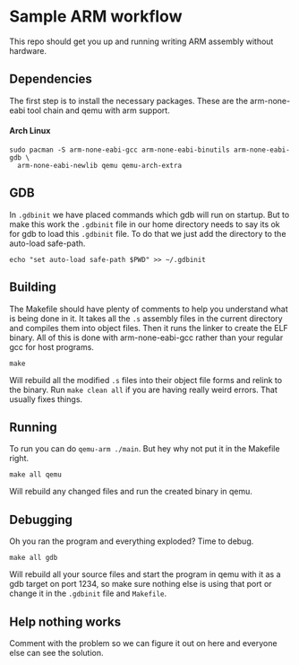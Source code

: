 # Sample ARM workflow

This repo should get you up and running writing ARM assembly without hardware.

## Dependencies

The first step is to install the necessary packages. These are the
arm-none-eabi tool chain and qemu with arm support.

#### Arch Linux

```
sudo pacman -S arm-none-eabi-gcc arm-none-eabi-binutils arm-none-eabi-gdb \
  arm-none-eabi-newlib qemu qemu-arch-extra
```

## GDB

In `.gdbinit` we have placed commands which gdb will run on startup. But to
make this work the `.gdbinit` file in our home directory needs to say its ok
for gdb to load this `.gdbinit` file. To do that we just add the directory to
the auto-load safe-path.

```
echo "set auto-load safe-path $PWD" >> ~/.gdbinit
```

## Building

The Makefile should have plenty of comments to help you understand what is
being done in it. It takes all the `.s` assembly files in the current directory
and compiles them into object files. Then it runs the linker to create the ELF
binary. All of this is done with arm-none-eabi-gcc rather than your regular
gcc for host programs.

```
make
```

Will rebuild all the modified `.s` files into their object file forms and
relink to the binary. Run `make clean all` if you are having really weird
errors. That usually fixes things.

## Running

To run you can do `qemu-arm ./main`. But hey why not put it in the Makefile
right.

```
make all qemu
```

Will rebuild any changed files and run the created binary in qemu.

## Debugging

Oh you ran the program and everything exploded? Time to debug.

```
make all gdb
```

Will rebuild all your source files and start the program in qemu with it as a
gdb target on port 1234, so make sure nothing else is using that port or change
it in the `.gdbinit` file and `Makefile`.

## Help nothing works

Comment with the problem so we can figure it out on here and everyone else can
see the solution.
